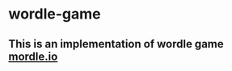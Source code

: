 # wordle-game
## This is an implementation of wordle game <a href="https://www.mordle.io/">mordle.io</a>
